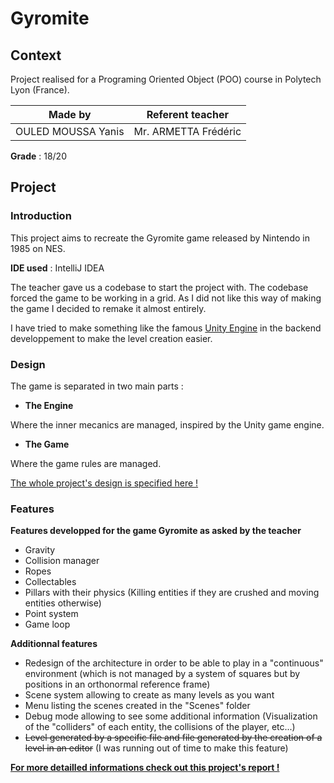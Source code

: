 # Gyromite
## Context
Project realised for a Programing Oriented Object (POO) course in Polytech Lyon (France).

|**Made by**|**Referent teacher**|
|:-:|:-:|
|OULED MOUSSA Yanis|Mr. ARMETTA Frédéric|

**Grade** : 18/20

## Project
### Introduction
This project aims to recreate the Gyromite game released by Nintendo in 1985 on NES.

**IDE used** : IntelliJ IDEA

The teacher gave us a codebase to start the project with. The codebase forced the game to be working in a grid. As I did not like this way of making the game I decided to remake it almost entirely.

I have tried to make something like the famous [Unity Engine](https://www.unity.com) in the backend developpement to make the level creation easier.

### Design
The game is separated in two main parts :
- **The Engine**

Where the inner mecanics are managed, inspired by the Unity game engine.

- **The Game**

Where the game rules are managed.

[The whole project's design is specified here !](https://app.diagrams.net/#HYaimuu%2FGyromite%2Fmain%2FConception%2FGyromite%20Class%20Diagram.drawio, "Project's UML")

### Features
**Features developped for the game Gyromite as asked by the teacher**
- Gravity
- Collision manager
- Ropes
- Collectables
- Pillars with their physics (Killing entities if they are crushed and moving entities otherwise)
- Point system
- Game loop

**Additionnal features**

- Redesign of the architecture in order to be able to play in a "continuous" environment (which is not managed by a system of squares but by positions in an orthonormal reference frame)
- Scene system allowing to create as many levels as you want
- Menu listing the scenes created in the "Scenes" folder 
- Debug mode allowing to see some additional information (Visualization of the "colliders" of each entity, the collisions of the player, etc...)
- ~~Level generated by a specific file and file generated by the creation of a level in an editor~~ (I was running out of time to make this feature)

**[For more detailled informations check out this project's report !](Report)**

